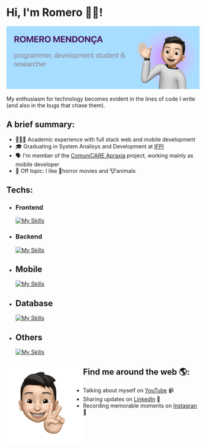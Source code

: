 # Hi, I'm Romero 👋🏻!

<img src="https://raw.githubusercontent.com/rm3d0nc4/rm3d0nc4/main/title.png" alt="banner that says Monica Powell - software engineer, content creator and community organizer alongside a cartoon illustration of Monica">

My enthusiasm for technology becomes evident in the lines of code I write (and also in the bugs that chase them).

## A brief summary:
 - 👨🏻‍💻 Academic experience with full stack web and mobile development
 - 🎓 Graduating in System Analisys and Development at [IFPI](https://www.ifpi.edu.br/teresinacentral)
 - 🗣 I'm member of the [ComuniCARE Apraxia](https://comunicaresolutions.com/appraxi) project, working mainly as mobile developer
 - 🤫 Off topic: I like 👻horror movies and 🐮animals
 
## Techs:

- ### Frontend
    [![My Skills](https://skillicons.dev/icons?i=js,react,html,css)](https://skillicons.dev) 
- ### Backend
    [![My Skills](https://skillicons.dev/icons?i=ts,express,java,spring)](https://skillicons.dev)
- ## Mobile
    [![My Skills](https://skillicons.dev/icons?i=dart,flutter)](https://skillicons.dev)
- ## Database
    [![My Skills](https://skillicons.dev/icons?i=postgres,sqlite,firebase)](https://skillicons.dev)
- ## Others
    [![My Skills](https://skillicons.dev/icons?i=git,github,vscode,figma)](https://skillicons.dev)

## Find me around the web 🌎: <img align="left" width="200" height="200" src="https://raw.githubusercontent.com/rm3d0nc4/rm3d0nc4/main/profile-01.png">
- Talking about myself on <a href="https://www.youtube.com/watch?v=T-uk1VgOeVQ">YouTube</a> 📹
- Sharing updates on <a href="https://www.linkedin.com/in/rm3d0nc4/">LinkedIn</a> 💼
- Recording memorable moments on <a href="https://instagram.com/rm3nd0nc4"> Instagran</a> 🌄
